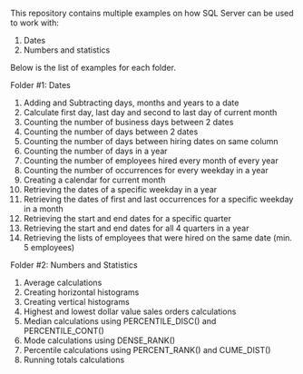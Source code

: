This repository contains multiple examples on how SQL Server can be used to work with:
1) Dates
2) Numbers and statistics


Below is the list of examples for each folder.

Folder #1: Dates
1) Adding and Subtracting days, months and years to a date
2) Calculate first day, last day and second to last day of current month
3) Counting the number of business days between 2 dates
4) Counting the number of days between 2 dates
5) Counting the number of days between hiring dates on same column 
6) Counting the number of days in a year
7) Counting the number of employees hired every month of every year
8) Counting the number of occurrences for every weekday in a year
9) Creating a calendar for current month
10) Retrieving the dates of a specific weekday in a year
11) Retrieving the dates of first and last occurrences for a specific weekday in a month
12) Retrieving the start and end dates for a specific quarter
13) Retrieving the start and end dates for all 4 quarters in a year
14) Retrieving the lists of employees that were hired on the same date (min. 5 employees)


Folder #2: Numbers and Statistics
1) Average calculations
2) Creating horizontal histograms
3) Creating vertical histograms
4) Highest and lowest dollar value sales orders calculations
5) Median calculations using PERCENTILE_DISC() and PERCENTILE_CONT()
6) Mode calculations using DENSE_RANK()
7) Percentile calculations using PERCENT_RANK() and CUME_DIST()
8) Running totals calculations
